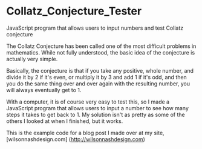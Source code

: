 # Collatz_Conjecture_Tester
JavaScript program that allows users to input numbers and test Collatz conjecture

The Collatz Conjecture has been called one of the most difficult problems in mathematics. While not fully understood, the basic idea of the conjecture is actually very simple.

Basically, the conjecture is that if you take any positive, whole number, and divide it by 2 if it's even, or multiply it by 3 and add 1 if it's odd, and then you do the same thing over and over again with the resulting number, you will always eventually get to 1. 

With a computer, it is of course very easy to test this, so I made a JavaScript program that allows users to input a number to see how many steps it takes to get back to 1. My solution isn't as pretty as some of the others I looked at when I finished, but it works. 

This is the example code for a blog post I made over at my site, [wilsonnashdesign.com]
(http://wilsonnashdesign.com)
